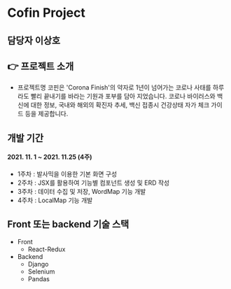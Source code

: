 # Cofin Project


## 담당자 이상호

## 👉 프로젝트 소개

- 프로젝트명 코핀은 'Corona Finish'의 약자로 1년이 넘어가는 코로나 사태를 하루라도 빨리 끝내기를 바라는 기원과 포부를 담아 지었습니다. 코로나 바이러스와 백신에 대한 정보, 국내와 해외의 확진자 추세, 백신 접종시 건강상태 자가 체크 가이드 등을 제공합니다.

## 개발 기간
#### 2021. 11. 1 ~ 2021. 11.25 (4주)

+ 1주차 : 발사믹을 이용한 기본 화면 구성
+ 2주차 : JSX를 활용하여 기능별 컴포넌트 생성 및 ERD 작성
+ 3주차 : 데이터 수집 및 저장, WordMap 기능 개발
+ 4주차 : LocalMap 기능 개발


## Front 또는 backend 기술 스택
+ Front
  + React-Redux
+ Backend
  + Django
  + Selenium
  + Pandas
